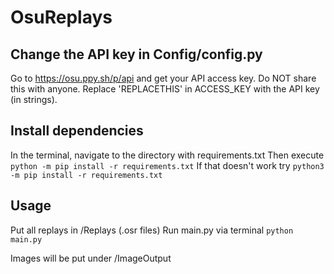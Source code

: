 # OsuReplays


## **Change the API key in Config/config.py**

Go to https://osu.ppy.sh/p/api and get your API access key. Do NOT share this with anyone.
Replace 'REPLACETHIS' in ACCESS_KEY with the API key (in strings).

##  Install dependencies

In the terminal, navigate to the directory with requirements.txt
Then execute `python -m pip install -r requirements.txt`
If that doesn't work try `python3 -m pip install -r requirements.txt`

##  Usage

Put all replays in /Replays (.osr files)
Run main.py via terminal `python main.py`

Images will be put under /ImageOutput
